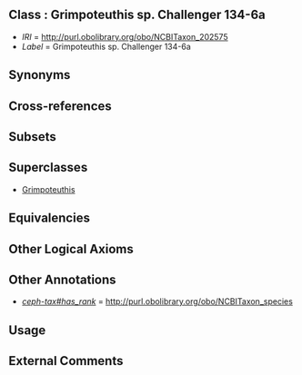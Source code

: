 
## Class : Grimpoteuthis sp. Challenger 134-6a

 * *IRI* = http://purl.obolibrary.org/obo/NCBITaxon_202575
 * *Label* = Grimpoteuthis sp. Challenger 134-6a

## Synonyms


## Cross-references


## Subsets


## Superclasses

 * [Grimpoteuthis](../../NCBITaxon/42/NCBITaxon_78442.md)

## Equivalencies


## Other Logical Axioms


## Other Annotations

 * *[ceph-tax#has_rank](../../ceph-tax#has/nk/ceph-tax#has_rank.md)* = http://purl.obolibrary.org/obo/NCBITaxon_species

## Usage


## External Comments


